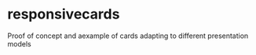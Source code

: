 responsivecards
===============

Proof of concept and aexample of cards adapting to different presentation models
